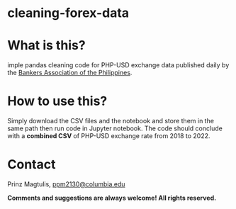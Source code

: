 # cleaning-forex-data

# What is this?
imple pandas cleaning code for PHP-USD exchange data published daily by the [Bankers Association of the Philippines](https://bap.org.ph/).

# How to use this?

Simply download the CSV files and the notebook and store them in the same path then run code in Jupyter notebook. The code should conclude with a **combined CSV**
of PHP-USD exchange rate from 2018 to 2022.

# Contact

Prinz Magtulis, [ppm2130@columbia.edu](mailto:ppm2130@columbia.edu)

**Comments and suggestions are always welcome! All rights reserved.**
